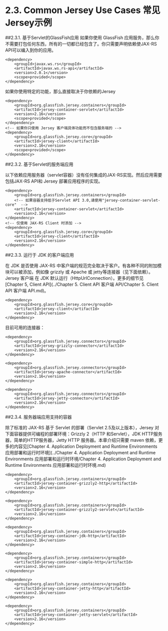 2.3. Common Jersey Use Cases 常见Jersey示例
========================

##2.3.1. 基于Servlet的GlassFish应用
如果你使用 GlassFish 应用服务，那么你不需要打包任何东西，所有的一切都已经包含了。你只需要声明依赖使JAX-RS API可以编入到你的应用。
	
	<dependency>
	    <groupId>javax.ws.rs</groupId>
	    <artifactId>javax.ws.rs-api</artifactId>
	    <version>2.0.1</version>
	    <scope>provided</scope>
	</dependency>

如果你使用特定的功能，那么直接取决于你依赖的Jersey

	<dependency>
	    <groupId>org.glassfish.jersey.containers</groupId>
	    <artifactId>jersey-container-servlet</artifactId>
	    <version>2.16</version>
	    <scope>provided</scope>
	</dependency>
	<!-- 如果你只使用 Jersey 客户端具体功能而不包含服务端的 -->
	<dependency>
	    <groupId>org.glassfish.jersey.core</groupId>
	    <artifactId>jersey-client</artifactId>
	    <version>2.16</version>
	    <scope>provided</scope>
	</dependency>

##2.3.2. 基于Servlet的服务端应用

以下依赖应用服务器（servlet容器）没有任何集成的JAX-RS实现。然后应用需要包括JAX-RS API和 Jersey 部署应用程序的实现。

	<dependency>
	    <groupId>org.glassfish.jersey.containers</groupId>
	    <!-- 如果容器支持低于Servlet API 3.0,请使用"jersey-container-servlet-core"  -->
	    <artifactId>jersey-container-servlet</artifactId>
	    <version>2.16</version>
	</dependency>
	<!-- 仅使用 JAX-RS Client 时添加 -->
	<dependency>
	    <groupId>org.glassfish.jersey.core</groupId>
	    <artifactId>jersey-client</artifactId>
	    <version>2.16</version>
	</dependency>

##2.3.3. 运行于 JDK 的客户端应用

在 JDK 是否使用 JAX-RS 中客户端的规范完全取决于客户。有各种不同的附加模块可以被添加，例如像 grizzly 或 Apache 或 jetty等连接器（见下面依赖）。Jersey 客户端 在 JDK 默认运行（HttpUrlConnection）。更多的细节见 [Chapter 5, Client API](../Chapter 5. Client API 客户端 API/Chapter 5. Client API 客户端 API.md)。

	<dependency>
	    <groupId>org.glassfish.jersey.core</groupId>
	    <artifactId>jersey-client</artifactId>
	    <version>2.16</version>
	</dependency>

目前可用的连接器：

	<dependency>
	    <groupId>org.glassfish.jersey.connectors</groupId>
	    <artifactId>jersey-grizzly-connector</artifactId>
	    <version>2.16</version>
	</dependency>
	 
	<dependency>
	    <groupId>org.glassfish.jersey.connectors</groupId>
	    <artifactId>jersey-apache-connector</artifactId>
	    <version>2.16</version>
	</dependency>
	 
	<dependency>
	    <groupId>org.glassfish.jersey.connectors</groupId>
	    <artifactId>jersey-jetty-connector</artifactId>
	    <version>2.16</version>
	</dependency>

##2.3.4. 服务器端应用支持的容器

除了标准的 JAX-RS 基于 Servlet 的部署（Servlet 2.5及以上版本），Jersey 对下面容器提供可编程的部署环境：Grizzly 2（HTTP 和Servlet），JDK HTTP服务器，简单的HTTP服务器，Jetty HTTP 服务器。本章介绍只需要 maven 依赖，更多的内容见[Chapter 4. Application Deployment and Runtime Environments 应用部署和运行时环境](../Chapter 4. Application Deployment and Runtime Environments 应用部署和运行时环境/Chapter 4. Application Deployment and Runtime Environments 应用部署和运行时环境.md)
	
	<dependency>
	    <groupId>org.glassfish.jersey.containers</groupId>
	    <artifactId>jersey-container-grizzly2-http</artifactId>
	    <version>2.16</version>
	</dependency>
	 
	<dependency>
	    <groupId>org.glassfish.jersey.containers</groupId>
	    <artifactId>jersey-container-grizzly2-servlet</artifactId>
	    <version>2.16</version>
	</dependency>
	 
	<dependency>
	    <groupId>org.glassfish.jersey.containers</groupId>
	    <artifactId>jersey-container-jdk-http</artifactId>
	    <version>2.16</version>
	</dependency>
	 
	<dependency>
	    <groupId>org.glassfish.jersey.containers</groupId>
	    <artifactId>jersey-container-simple-http</artifactId>
	    <version>2.16</version>
	</dependency>
	 
	<dependency>
	    <groupId>org.glassfish.jersey.containers</groupId>
	    <artifactId>jersey-container-jetty-http</artifactId>
	    <version>2.16</version>
	</dependency>
	 
	<dependency>
	    <groupId>org.glassfish.jersey.containers</groupId>
	    <artifactId>jersey-container-jetty-servlet</artifactId>
	    <version>2.16</version>
	</dependency>

 